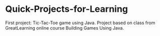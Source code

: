 # Quick-Projects-for-Learning
First project: Tic-Tac-Toe game using Java.
Project based on class from GreatLearning online course Building Games Using Java.


